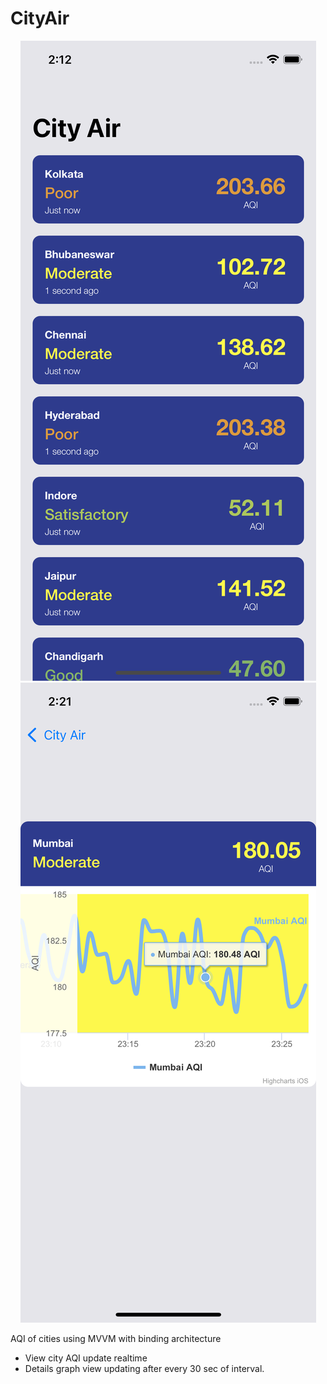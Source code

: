 # CityAir
<p align="center">
  <img src="Simulator Screen Shot - iPhone 12 - 2021-12-02 at 02.12.48.png">
  <img src="Simulator Screen Shot - iPhone 12 - 2021-12-02 at 02.21.29.png">
</p>

AQI of cities using MVVM with binding architecture
- View city AQI update realtime 
- Details graph view updating after every 30 sec of interval.
